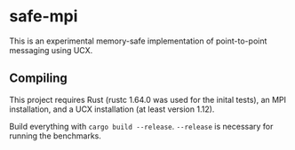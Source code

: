 # safe-mpi

This is an experimental memory-safe implementation of point-to-point messaging
using UCX.

## Compiling

This project requires Rust (rustc 1.64.0 was used for the inital tests), an MPI
installation, and a UCX installation (at least version 1.12).

Build everything with `cargo build --release`. `--release` is necessary for
running the benchmarks.
